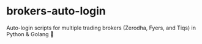 # brokers-auto-login
Auto-login scripts for multiple trading brokers (Zerodha, Fyers, and Tiqs) in Python &amp; Golang 🚀
